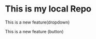 # This is my local Repo
<p> This is a new feature(dropdown)</p>
<p> This is a new feature (button)</p>
